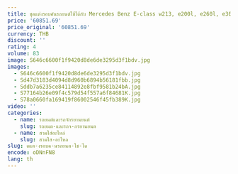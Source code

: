 ```yaml
---
title: ชุดแต่งรอบคันรถยนต์ใช้ได้กับ Mercedes Benz E-class w213, e200l, e260l, e300l และ e63s กันชนหน้าติดตั้งใหม่ 2016-2020
price: '60851.69'
price_original: '60851.69'
currency: THB
discount: ''
rating: 4
volume: 83
image: S646c6600f1f9420d8de6de3295d3f1bdv.jpg
images:
  - S646c6600f1f9420d8de6de3295d3f1bdv.jpg
  - Sd47d3183d4094d8d960b6894b56181fbb.jpg
  - Sddb7a6235ce84114892e8fbf9581b24bA.jpg
  - S77164b26e09f4c579d54f557a6f84681K.jpg
  - S78a0660fa169419f86002546f45fb389K.jpg
video: ''
categories:
  - name: รถยนต์และรถจักรยานยนต์
    slug: รถยนต-และรถจ-กรยานยนต
  - name: สวมใส่อะไหล่
    slug: สวมใส-อะไหล
slug: ดแต-งรอบค-นรถยนต-ใช-ได
encode: oDNnFN8
lang: th
---
```

  